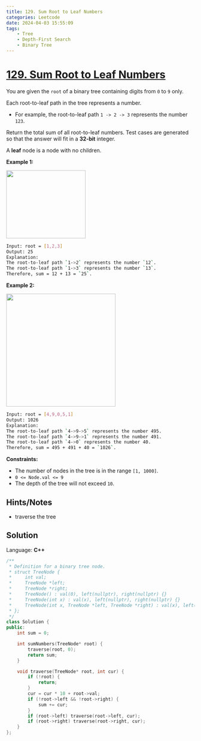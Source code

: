 ```yaml
---
title: 129. Sum Root to Leaf Numbers
categories: Leetcode
date: 2024-04-03 15:55:09
tags:
    - Tree
    - Depth-First Search
    - Binary Tree
---
```


# [129. Sum Root to Leaf Numbers](https://leetcode.com/problems/sum-root-to-leaf-numbers/description/)

You are given the `root` of a binary tree containing digits from `0` to `9` only.

Each root-to-leaf path in the tree represents a number.

- For example, the root-to-leaf path `1 -> 2 -> 3` represents the number `123`.

Return the total sum of all root-to-leaf numbers. Test cases are generated so that the answer will fit in a **32-bit**  integer.

A **leaf**  node is a node with no children.

**Example 1:**

<img alt="" src="https://assets.leetcode.com/uploads/2021/02/19/num1tree.jpg" style="width: 212px; height: 182px;">

```bash
Input: root = [1,2,3]
Output: 25
Explanation:
The root-to-leaf path `1->2` represents the number `12`.
The root-to-leaf path `1->3` represents the number `13`.
Therefore, sum = 12 + 13 = `25`.
```

**Example 2:**

<img alt="" src="https://assets.leetcode.com/uploads/2021/02/19/num2tree.jpg" style="width: 292px; height: 302px;">

```bash
Input: root = [4,9,0,5,1]
Output: 1026
Explanation:
The root-to-leaf path `4->9->5` represents the number 495.
The root-to-leaf path `4->9->1` represents the number 491.
The root-to-leaf path `4->0` represents the number 40.
Therefore, sum = 495 + 491 + 40 = `1026`.
```

**Constraints:**

- The number of nodes in the tree is in the range `[1, 1000]`.
- `0 <= Node.val <= 9`
- The depth of the tree will not exceed `10`.

## Hints/Notes

- traverse the tree

## Solution

Language: **C++**

```C++
/**
 * Definition for a binary tree node.
 * struct TreeNode {
 *     int val;
 *     TreeNode *left;
 *     TreeNode *right;
 *     TreeNode() : val(0), left(nullptr), right(nullptr) {}
 *     TreeNode(int x) : val(x), left(nullptr), right(nullptr) {}
 *     TreeNode(int x, TreeNode *left, TreeNode *right) : val(x), left(left), right(right) {}
 * };
 */
class Solution {
public:
    int sum = 0;

    int sumNumbers(TreeNode* root) {
        traverse(root, 0);
        return sum;
    }

    void traverse(TreeNode* root, int cur) {
        if (!root) {
            return;
        }
        cur = cur * 10 + root->val;
        if (!root->left && !root->right) {
            sum += cur;
        }
        if (root->left) traverse(root->left, cur);
        if (root->right) traverse(root->right, cur);
    }
};
```
